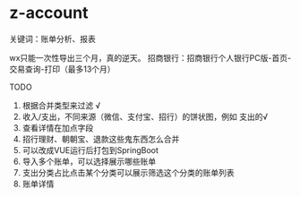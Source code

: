 # z-account

关键词：账单分析、报表

wx只能一次性导出三个月，真的逆天。
招商银行：招商银行个人银行PC版-首页-交易查询-打印（最多13个月）

TODO
1. 根据合并类型来过滤 √
2. 收入/支出，不同来源（微信、支付宝、招行）的饼状图，例如 支出的√
3. 查看详情在加点字段
4. 招行理财、朝朝宝、退款这些鬼东西怎么合并
5. 可以改成VUE运行后打包到SpringBoot
6. 导入多个账单，可以选择展示哪些账单
7. 支出分类占比点击某个分类可以展示筛选这个分类的账单列表
8. 账单详情
